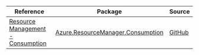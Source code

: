 | Reference | Package | Source |
|---|---|---|
|[Resource Management - Consumption](resourcemanager.consumption-readme.md)|[Azure.ResourceManager.Consumption](https://www.nuget.org/packages/Azure.ResourceManager.Consumption)|[GitHub](https://github.com/Azure/azure-sdk-for-net/blob/main/sdk/consumption/Azure.ResourceManager.Consumption)|
